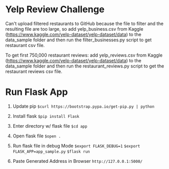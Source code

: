 # Yelp Review Challenge

Can't upload filtered restaurants to GitHub because the file to filter and the resulting file are too large, so add yelp_business.csv from Kaggle (https://www.kaggle.com/yelp-dataset/yelp-dataset/data) to the data_sample folder and then run the filter_businesses.py script to get restaurant csv file.

To get first 750,000 restaurant reviews: add yelp_reviews.csv from Kaggle (https://www.kaggle.com/yelp-dataset/yelp-dataset/data) to the data_sample folder and then run the restaurant_reviews.py script to get the restaurant reviews csv file.

# Run Flask App
1. Update pip `$curl https://bootstrap.pypa.io/get-pip.py | python`

2. Install flask `$pip install Flask`

3. Enter directory w/ flask file `$cd app`

4. Open flask file `$open .`

5. Run flask file in debug Mode `$export FLASK_DEBUG=1` `$export FLASK_APP=app_sample.py` `$flask run`

6. Paste Generated Address in Browser `http://127.0.0.1:5000/`
